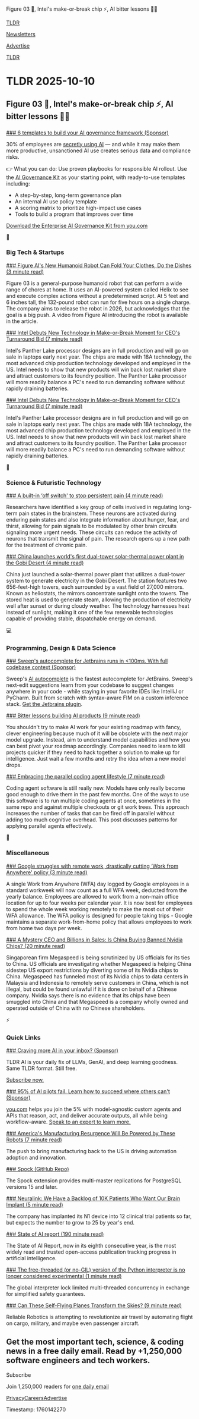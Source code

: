 Figure 03 🤖, Intel's make-or-break chip ⚡, AI bitter lessons 👨‍💻

[TLDR](/)

[Newsletters](/newsletters)

[Advertise](https://advertise.tldr.tech/)

[TLDR](/)

# TLDR 2025-10-10

## Figure 03 🤖, Intel's make-or-break chip ⚡, AI bitter lessons 👨‍💻

### 

[### 6 templates to build your AI governance framework (Sponsor)](https://about.you.com/enterprise-ai-governance-kit?utm_campaign=24792658-TLDR%20Tech%20Primary%2010102025&amp;utm_source=external-newsletter&amp;utm_medium=email&amp;utm_term=tldrtech101025)

30% of employees are [secretly using AI](https://about.you.com/enterprise-ai-governance-kit?utm_campaign=24792658-TLDR%20Tech%20Primary%2010102025&utm_source=external-newsletter&utm_medium=email&utm_term=tldrtech101025) — and while it may make them more productive, unsanctioned AI use creates serious data and compliance risks.

👉 What you can do: Use proven playbooks for responsible AI rollout. Use the [AI Governance Kit](https://about.you.com/enterprise-ai-governance-kit?utm_campaign=24792658-TLDR%20Tech%20Primary%2010102025&utm_source=external-newsletter&utm_medium=email&utm_term=tldrtech101025) as your starting point, with ready-to-use templates including:

* A step-by-step, long-term governance plan
* An internal AI use policy template
* A scoring matrix to prioritize high-impact use cases
* Tools to build a program that improves over time

[Download the Enterprise AI Governance Kit from you.com](https://about.you.com/enterprise-ai-governance-kit?utm_campaign=24792658-TLDR%20Tech%20Primary%2010102025&utm_source=external-newsletter&utm_medium=email&utm_term=tldrtech101025)

📱

### Big Tech & Startups

[### Figure AI's New Humanoid Robot Can Fold Your Clothes, Do the Dishes (3 minute read)](https://www.pcmag.com/news/figure-ais-new-humanoid-robot-can-fold-your-clothes-do-the-dishes?utm_source=tldrnewsletter)

Figure 03 is a general-purpose humanoid robot that can perform a wide range of chores at home. It uses an AI-powered system called Helix to see and execute complex actions without a predetermined script. At 5 feet and 6 inches tall, the 132-pound robot can run for five hours on a single charge. The company aims to release the robot in 2026, but acknowledges that the goal is a big push. A video from Figure AI introducing the robot is available in the article.

[### Intel Debuts New Technology in Make-or-Break Moment for CEO's Turnaround Bid (7 minute read)](https://links.tldrnewsletter.com/COECWp&amp;utm_source=tldrnewsletter)

Intel's Panther Lake processor designs are in full production and will go on sale in laptops early next year. The chips are made with 18A technology, the most advanced chip production technology developed and employed in the US. Intel needs to show that new products will win back lost market share and attract customers to its foundry position. The Panther Lake processor will more readily balance a PC's need to run demanding software without rapidly draining batteries.

[### Intel Debuts New Technology in Make-or-Break Moment for CEO's Turnaround Bid (7 minute read)](https://www.bloomberg.com/news/articles/2025-10-09/intel-intc-debuts-new-technology-in-make-or-break-moment-for-turnaround-bid?accessToken=eyJhbGciOiJIUzI1NiIsInR5cCI6IkpXVCJ9.eyJzb3VyY2UiOiJTdWJzY3JpYmVyR2lmdGVkQXJ0aWNsZSIsImlhdCI6MTc2MDA3OTAwMiwiZXhwIjoxNzYwNjgzODAyLCJhcnRpY2xlSWQiOiJUM0lMUTBHUEw0SkMwMCIsImJjb25uZWN0SWQiOiJFQTExNDNDNTM4NEE0RUY5QTg5RjJEN0IxMTg2MzcwOSJ9.ptxeta9QI-oXKzKwqf0gj0WmyfXxzWsPdsxZ36O6YG4&utm_source=tldrnewsletter)

Intel's Panther Lake processor designs are in full production and will go on sale in laptops early next year. The chips are made with 18A technology, the most advanced chip production technology developed and employed in the US. Intel needs to show that new products will win back lost market share and attract customers to its foundry position. The Panther Lake processor will more readily balance a PC's need to run demanding software without rapidly draining batteries.

🚀

### Science & Futuristic Technology

[### A built-in ‘off switch' to stop persistent pain (4 minute read)](https://penntoday.upenn.edu/news/select-neurons-brainstem-may-hold-key-treating-chronic-pain?utm_source=tldrnewsletter)

Researchers have identified a key group of cells involved in regulating long-term pain states in the brainstem. These neurons are activated during enduring pain states and also integrate information about hunger, fear, and thirst, allowing for pain signals to be modulated by other brain circuits signaling more urgent needs. These circuits can reduce the activity of neurons that transmit the signal of pain. The research opens up a new path for the treatment of chronic pain.

[### China launches world's first dual-tower solar-thermal power plant in the Gobi Desert (4 minute read)](https://interestingengineering.com/energy/china-dual-tower-solar-plant?utm_source=tldrnewsletter)

China just launched a solar-thermal power plant that utilizes a dual-tower system to generate electricity in the Gobi Desert. The station features two 656-feet-high towers, each surrounded by a vast field of 27,000 mirrors. Known as heliostats, the mirrors concentrate sunlight onto the towers. The stored heat is used to generate steam, allowing the production of electricity well after sunset or during cloudy weather. The technology harnesses heat instead of sunlight, making it one of the few renewable technologies capable of providing stable, dispatchable energy on demand.

💻

### Programming, Design & Data Science

[### Sweep's autocomplete for Jetbrains runs in &lt;100ms. With full codebase context (Sponsor)](https://blog.sweep.dev/posts/next-edit-jetbrains?utm_source=tldr&amp;utm_medium=email)

Sweep's [AI autocomplete](https://sweep.dev/?utm_source=tldr&utm_medium=email) is the fastest autocomplete for JetBrains. Sweep's next-edit suggestions learn from your codebase to suggest changes anywhere in your code - while staying in your favorite IDEs like IntelliJ or PyCharm. Built from scratch with syntax-aware FIM on a custom inference stack. [Get the Jetbrains plugin](https://sweep.dev/?utm_source=tldr&utm_medium=email).

[### Bitter lessons building AI products (9 minute read)](https://hex.tech/blog/bitter-lessons-building-ai-in-hex-product-management/?utm_source=tldrnewsletter)

You shouldn't try to make AI work for your existing roadmap with fancy, clever engineering because much of it will be obsolete with the next major model upgrade. Instead, aim to understand model capabilities and how you can best pivot your roadmap accordingly. Companies need to learn to kill projects quicker if they need to hack together a solution to make up for intelligence. Just wait a few months and retry the idea when a new model drops.

[### Embracing the parallel coding agent lifestyle (7 minute read)](https://simonwillison.net/2025/Oct/5/parallel-coding-agents/?utm_source=tldrnewsletter)

Coding agent software is still really new. Models have only really become good enough to drive them in the past few months. One of the ways to use this software is to run multiple coding agents at once, sometimes in the same repo and against multiple checkouts or git work trees. This approach increases the number of tasks that can be fired off in parallel without adding too much cognitive overhead. This post discusses patterns for applying parallel agents effectively.

🎁

### Miscellaneous

[### Google struggles with remote work, drastically cutting ‘Work from Anywhere' policy (3 minute read)](https://www.neowin.net/news/google-struggles-with-remote-work-drastically-cutting-work-from-anywhere-policy/?utm_source=tldrnewsletter)

A single Work from Anywhere (WFA) day logged by Google employees in a standard workweek will now count as a full WFA week, deducted from the yearly balance. Employees are allowed to work from a non-main office location for up to four weeks per calendar year. It is now best for employees to spend the whole week working remotely to make the most out of their WFA allowance. The WFA policy is designed for people taking trips - Google maintains a separate work-from-home policy that allows employees to work from home two days per week.

[### A Mystery CEO and Billions in Sales: Is China Buying Banned Nvidia Chips? (20 minute read)](https://www.nytimes.com/2025/10/09/technology/nvidia-chips-china-megaspeed.html?unlocked_article_code=1.sU8.446U.23oBDjZiPiFW&amp;smid=url-share&amp;utm_source=tldrnewsletter)

Singaporean firm Megaspeed is being scrutinized by US officials for its ties to China. US officials are investigating whether Megaspeed is helping China sidestep US export restrictions by diverting some of its Nvidia chips to China. Megaspeed has funneled most of its Nvidia chips to data centers in Malaysia and Indonesia to remotely serve customers in China, which is not illegal, but could be found unlawful if it is done on behalf of a Chinese company. Nvidia says there is no evidence that its chips have been smuggled into China and that Megaspeed is a company wholly owned and operated outside of China with no Chinese shareholders.

⚡

### Quick Links

[### Craving more AI in your inbox? (Sponsor)](https://tldr.tech/ai/?utm_source=tldr&amp;utm_medium=newsletter&amp;utm_campaign=quicklinks10092025)

TLDR AI is your daily fix of LLMs, GenAI, and deep learning goodness. Same TLDR format. Still free.

[Subscribe now.](https://tldr.tech/ai/?utm_source=tldr&utm_medium=newsletter&utm_campaign=quicklinks10092025)

[### 95% of AI pilots fail. Learn how to succeed where others can't (Sponsor)](https://about.you.com/book-a-demo-superhuman?utm_campaign=24857678-TLDR%20Tech%20Quick%20Link%2010%2F10&amp;utm_source=external-newsletter&amp;utm_medium=email&amp;utm_term=tldrtech101025quicklink&amp;utm_content=tldrtech101025quicklink)

[you.com](https://about.you.com/book-a-demo-superhuman?utm_campaign=24857678-TLDR%20Tech%20Quick%20Link%2010%2F10&utm_source=external-newsletter&utm_medium=email&utm_term=tldrtech101025quicklink&utm_content=tldrtech101025quicklink) helps you join the 5% with model-agnostic custom agents and APIs that reason, act, and deliver accurate outputs, all while being workflow-aware. [Speak to an expert to learn more.](https://about.you.com/book-a-demo-superhuman?utm_campaign=24857678-TLDR%20Tech%20Quick%20Link%2010%2F10&utm_source=external-newsletter&utm_medium=email&utm_term=tldrtech101025quicklink&utm_content=tldrtech101025quicklink)

[### America's Manufacturing Resurgence Will Be Powered by These Robots (7 minute read)](https://www.wsj.com/business/americas-manufacturing-resurgence-will-be-powered-by-these-robots-78d1d7f6?st=jkqXQn&amp;reflink=desktopwebshare_permalink&amp;mod=tldr&amp;utm_source=tldrnewsletter)

The push to bring manufacturing back to the US is driving automation adoption and innovation.

[### Spock (GitHub Repo)](https://github.com/pgEdge/spock?utm_source=tldrnewsletter)

The Spock extension provides multi-master replications for PostgreSQL versions 15 and later.

[### Neuralink: We Have a Backlog of 10K Patients Who Want Our Brain Implant (5 minute read)](https://www.pcmag.com/news/neuralink-we-have-a-backlog-of-10k-patients-who-want-our-brain-implant?utm_source=tldrnewsletter)

The company has implanted its N1 device into 12 clinical trial patients so far, but expects the number to grow to 25 by year's end.

[### State of AI report (190 minute read)](https://docs.google.com/presentation/d/1xiLl0VdrlNMAei8pmaX4ojIOfej6lhvZbOIK7Z6C-Go/preview?pru=AAABmfDwTks*CyiZRb47CreWNAKqiGduNA&amp;slide=id.g309a25a756d_0_85&amp;utm_source=tldrnewsletter)

The State of AI Report, now in its eighth consecutive year, is the most widely read and trusted open-access publication tracking progress in artificial intelligence.

[### The free-threaded (or no-GIL) version of the Python interpreter is no longer considered experimental (1 minute read)](https://threadreaderapp.com/thread/1975913762344608129.html?utm_source=tldrnewsletter)

The global interpreter lock limited multi-threaded concurrency in exchange for simplified safety guarantees.

[### Can These Self-Flying Planes Transform the Skies? (9 minute read)](https://www.wsj.com/business/airlines/reliable-robotics-autonomous-autopilot-planes-834ac224?st=Snh7op&amp;reflink=desktopwebshare_permalink&amp;mod=tldr&amp;utm_source=tldrnewsletter)

Reliable Robotics is attempting to revolutionize air travel by automating flight on cargo, military, and maybe even passenger aircraft.

## Get the most important tech, science, & coding news in a free daily email. Read by +1,250,000 software engineers and tech workers.

Subscribe

Join 1,250,000 readers for [one daily email](/api/latest/tech)

[Privacy](/privacy)[Careers](https://jobs.ashbyhq.com/tldr.tech)[Advertise](/tech/advertise)

Timestamp: 1760142270